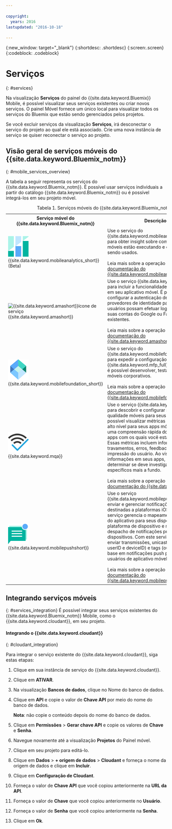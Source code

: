 ```yaml
---

copyright:
  years: 2016
lastupdated: "2016-10-18"

---
```

{:new_window: target="_blank"}
{:shortdesc: .shortdesc}
{:screen:.screen}
{:codeblock: .codeblock}

# Serviços
{: #services}

Na visualização **Serviços** do painel do {{site.data.keyword.Bluemix}} Mobile, é possível visualizar seus serviços existentes ou criar novos serviços. O painel Móvel fornece um único local para visualizar todos os serviços do Bluemix que estão sendo gerenciados pelos projetos.  

Se você excluir serviços da visualização **Serviços**, irá desconectar o serviço do projeto ao qual ele está associado. Crie uma nova instância de serviço se quiser reconectar o serviço ao projeto.

## Visão geral de serviços móveis do {{site.data.keyword.Bluemix_notm}}
{: #mobile_services_overview}

A tabela a seguir representa os serviços do {{site.data.keyword.Bluemix_notm}}. É possível usar serviços individuais a partir do catálogo {{site.data.keyword.Bluemix_notm}} ou é possível integrá-los em seu projeto móvel.

<table summary="Esta tabela descreve Serviços móveis do {{site.data.keyword.Bluemix_notm}} e fornece links para a documentação do serviço">
<caption>Tabela 1. Serviços móveis do {{site.data.keyword.Bluemix_notm}}</caption>
<th>Serviço móvel do {{site.data.keyword.Bluemix_notm}}</th>
<th>Descrição</th>
<tr>
<td> <img src="images/mobile_analytics_icon.png" alt="{{site.data.keyword.mobileanalytics_short}}icon"><br/>{{site.data.keyword.mobileanalytics_short}} (Beta)</td>
<td valign="top">Use o serviço do {{site.data.keyword.mobileanalytics_full}} para obter insight sobre como os seus apps móveis estão executando e como eles estão sendo usados.<br/><br/>
Leia mais sobre a operação deste serviço na <a href="/docs/services/mobileanalytics/index.html" alt="{{site.data.keyword.mobileanalytics_short}} documentation link">documentação do {{site.data.keyword.mobileanalytics_short}}</a>.
</td>
</tr>
<tr>
<td><img src="images/authentication_icon
.png" alt="{{site.data.keyword.amashort}}ícone de serviço"><br/>{{site.data.keyword.amashort}}</td>
<td valign="top">Use o serviço {{site.data.keyword.amafull}} para incluir a funcionalidade de segurança em seu aplicativo móvel. É possível configurar a autenticação de cliente e os provedores de identidade para que os usuários possam efetuar login no app com suas contas do Google ou Facebook existentes.<br/><br/>
Leia mais sobre a operação deste serviço na <a href="/docs/services/mobileaccess/index.html" alt="{{site.data.keyword.amashort}} documentation link">documentação do {{site.data.keyword.amashort}}</a>.</td>
</tr>
<tr>
<td><img src="images/MFPFoundation_icon.png" alt="{{site.data.keyword.mobilefoundation_short}}ícone de serviço"><br/> {{site.data.keyword.mobilefoundation_short}}</td>
<td valign="top">Use o serviço do {{site.data.keyword.mobilefoundation_long}} para expedir a configuração de um ambiente {{site.data.keyword.mfp_full}} a partir do qual é possível desenvolver, testar e operar apps móveis
corporativos.<br/><br/>
Leia mais sobre a operação deste serviço na <a href="/docs/services/mobilefoundation/index.html" alt="{{site.data.keyword.mobilefoundation_short}} documentation link">documentação do {{site.data.keyword.mobilefoundation_short}}</a>.</td>
</tr>
<tr>
<td><img src="images/mqa_icon.png" alt="{{site.data.keyword.mqa}}ícone de serviço"><br/>{{site.data.keyword.mqa}}</td>
<td valign="top">Use o serviço {{site.data.keyword.mqafull}} para descobrir e configurar serviços de qualidade móveis para seus aplicativos. É possível visualizar métricas de qualidade de alto nível para seus apps móveis para obter uma compreensão rápida dos problemas dos apps com os quais você está trabalhando. Essas métricas incluem informações sobre travamentos, erros, feedback do usuário e impressão do usuário. Ao visualizar estas informações em seus apps, é possível determinar se deve investigar problemas específicos mais a fundo.<br/><br/>
Leia mais sobre a operação deste serviço na <a href="/docs/services/MobileQualityAssurance/index.html" alt="{{site.data.keyword.mqa}} documentation link">documentação do {{site.data.keyword.mqa}}</a>.</td>
</tr>
<tr>
<td><img src="images/push_icon.png" alt="ícone de serviço das Notificações Push"><br/>{{site.data.keyword.mobilepushshort}}</td>
<td valign="top">Use o serviço {{site.data.keyword.mobilepushfull}} para enviar e gerenciar notificações push móveis destinadas a plataformas iOS e Android. Esse serviço gerencia o mapeamento dos usuários do aplicativo para seus dispositivos, plataforma de dispositivo e manipula o despacho de notificações push para os dispositivos. Com este serviço, é possível enviar transmissões, unicasts (com base no userID e deviceID) e tags (ou tópicos) com base em notificações push para os seus usuários de aplicativo móvel.<br/><br/>
Leia mais sobre a operação deste serviço na <a href="/docs/services/mobilepush/index.html" alt="{{site.data.keyword.mobilepushshort}} documentation link">documentação do {{site.data.keyword.mobilepushshort}}</a>.</td>
</table>

## Integrando serviços móveis
{: #services_integration}
É possível integrar seus serviços existentes do
{{site.data.keyword.Bluemix_notm}} Mobile, como o
{{site.data.keyword.cloudant}}, em seu projeto.


#### Integrando o {{site.data.keyword.cloudant}}
{: #cloudant_integration}

Para integrar o serviço existente do {{site.data.keyword.cloudant}}, siga estas etapas:

1. Clique em sua instância de serviço do {{site.data.keyword.cloudant}}.
2. Clique em **ATIVAR**.
3. Na visualização **Bancos de dados**, clique no Nome do banco de dados.
4. Clique em **API** e copie o valor de **Chave API** por meio do nome do banco de dados.

   **Nota**: não copie o conteúdo depois do nome do banco de dados.

5. Clique em **Permissões** > **Gerar chave API** e copie os valores de **Chave** e **Senha**.
6. Navegue novamente até a visualização **Projetos** do Painel móvel.
7. Clique em seu projeto para editá-lo.
8. Clique em **Dados** > **+ origem de dados** > **Cloudant** e forneça o nome da origem de dados e clique em **Incluir**.
9. Clique em **Configuração de Cloudant**.
10. Forneça o valor de **Chave API** que você copiou anteriormente na **URL da API**.
11. Forneça o valor de **Chave** que você copiou anteriormente no **Usuário**.
12. Forneça o valor de **Senha** que você copiou anteriormente na **Senha**.
13. Clique em **Ok**.
